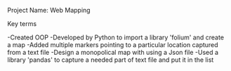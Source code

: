 Project Name: Web Mapping 

Key terms

-Created OOP 
-Developed by Python to import a library 'folium' and create a map 
-Added multiple markers pointing to a particular location captured from a text file 
-Design a monopolical map with using a Json file
-Used a library 'pandas' to capture a needed part of text file and put it in the list

